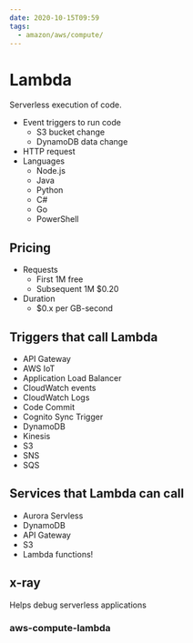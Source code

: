 ```yaml
---
date: 2020-10-15T09:59
tags:
  - amazon/aws/compute/
---
```

# Lambda

Serverless execution of code.

* Event triggers to run code
  * S3 bucket change
  * DynamoDB data change
* HTTP request
* Languages
  * Node.js
  * Java
  * Python
  * C#
  * Go
  * PowerShell

## Pricing
* Requests
  * First 1M free
  * Subsequent 1M $0.20
* Duration
  * $0.x per GB-second
  
## Triggers that call Lambda
* API Gateway
* AWS IoT
* Application Load Balancer
* CloudWatch events
* CloudWatch Logs
* Code Commit
* Cognito Sync Trigger
* DynamoDB
* Kinesis
* S3 
* SNS
* SQS

## Services that Lambda can call
* Aurora Servless
* DynamoDB
* API Gateway
* S3
* Lambda functions!

## x-ray

Helps debug serverless applications


### aws-compute-lambda
